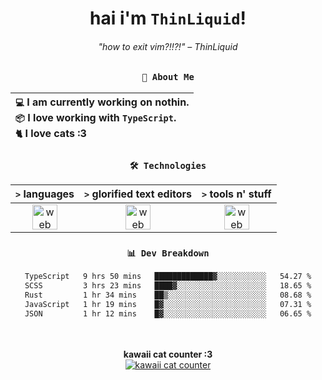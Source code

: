 <div align="center">
  
  # hai i'm `ThinLiquid`!
  ###### "how to exit vim?!!?!" – ThinLiquid
  
  ### `👤 About Me`

  | `💻`  I am currently working on **nothin**.<br/>`📦`  I love working with `TypeScript`.</br>`🐈`  I love cats :3 |
  |:---|

  
  ### `🛠️ Technologies`
  
  | `>` **languages**  | `>` **glorified text editors** | `>` **tools n' stuff** |
  |:------------------:|:------------------------------:|:----------------------:|
  | <img src="https://skillicons.dev/icons?i=ts,js,react" alt="web dev" height="40"/> | <img src="https://skillicons.dev/icons?i=vscode,neovim" alt="web dev" height="40"/> | <img src="https://skillicons.dev/icons?i=bash,git" alt="web dev" height="40"/> |
  
  ### `📊 Dev Breakdown`
  
  <!--START_SECTION:waka-->

```txt
TypeScript   9 hrs 50 mins   █████████████▓░░░░░░░░░░░   54.27 %
SCSS         3 hrs 23 mins   ████▓░░░░░░░░░░░░░░░░░░░░   18.65 %
Rust         1 hr 34 mins    ██▒░░░░░░░░░░░░░░░░░░░░░░   08.68 %
JavaScript   1 hr 19 mins    █▓░░░░░░░░░░░░░░░░░░░░░░░   07.31 %
JSON         1 hr 12 mins    █▓░░░░░░░░░░░░░░░░░░░░░░░   06.65 %
```

<!--END_SECTION:waka-->
  
  <br/><br/>
  <b>kawaii cat counter :3</b><br/>
  [![kawaii cat counter](https://count.getloli.com/get/@ThinLiquid?theme=moebooru)](https://moe-counter.glitch.me)
</div>
